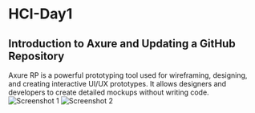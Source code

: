 # HCI-Day1
## Introduction to Axure and Updating a GitHub Repository
Axure RP is a powerful prototyping tool used for wireframing, designing, and creating interactive UI/UX prototypes. It allows designers and developers to create detailed mockups without writing code.
![Screenshot 1](https://github.com/user-attachments/assets/1adc4396-322a-42dd-a067-9e31794c3175)
![Screenshot 2](https://github.com/user-attachments/assets/bedc9621-dad7-4886-9af4-e149c587adfd)
